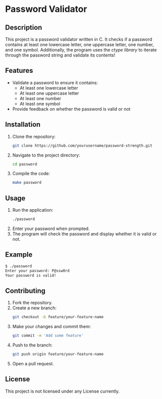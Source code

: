 # Password Validator

## Description
This project is a password validator written in C. It checks if a password contains at least one lowercase letter, one uppercase letter, one number, and one symbol. Additionally, the program uses the *ctype library* to iterate through the password string and validate its contents! 

## Features
- Validate a password to ensure it contains:
  - At least one lowercase letter
  - At least one uppercase letter
  - At least one number
  - At least one symbol
- Provide feedback on whether the password is valid or not

## Installation
1. Clone the repository:
   ```bash
   git clone https://github.com/yourusername/password-strength.git
   ```
2. Navigate to the project directory:
   ```bash
   cd password
   ```
3. Compile the code:
   ```bash
   make password
   ```

## Usage
1. Run the application:
   ```bash
   ./password
   ```
2. Enter your password when prompted.
3. The program will check the password and display whether it is valid or not.

## Example
```bash
$ ./password
Enter your password: P@ssw0rd
Your password is valid!
```

## Contributing
1. Fork the repository.
2. Create a new branch:
   ```bash
   git checkout -b feature/your-feature-name
   ```
3. Make your changes and commit them:
   ```bash
   git commit -m 'Add some feature'
   ```
4. Push to the branch:
   ```bash
   git push origin feature/your-feature-name
   ```
5. Open a pull request.

## License
This project is not licensed under any License currently.

